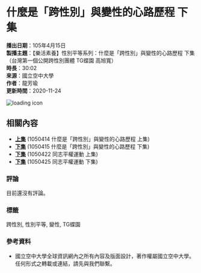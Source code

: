 # 什麼是「跨性別」與變性的心路歷程 下集

**播出日期**：105年4月15日  
**製播主題**：【樂活素養】性別平等系列：什麼是「跨性別」與變性的心路歷程 下集（台灣第一個公開跨性別團體 TG蝶園 高旭寬）  
**時長**：30:02  
**來源**：國立空中大學  
**作者**：龍芳瑜  
**更新時間**：2020-11-24

![loading icon](https://sys/res/icon/loading3.gif)

## 相關內容

- **[上集](https://campusfms.nou.edu.tw/media/4795)** (1050414 什麼是「跨性別」與變性的心路歷程 上集)
- **[下集](https://campusfms.nou.edu.tw/media/4796)** (1050415 什麼是「跨性別」與變性的心路歷程 下集)
- **[下集](https://campusfms.nou.edu.tw/media/4797)** (1050422 同志平權運動 上集)
- **[下集](https://campusfms.nou.edu.tw/media/4798)** (1050425 同志平權運動 下集)

### 評論
目前還沒有評論。

### 標籤
跨性別, 性別平等, 變性, TG蝶園

### 參考資料
- 國立空中大學全球資訊網內之所有內容及版面設計，著作權屬國立空中大學。任何形式之轉載或連結，請先與我們聯繫。